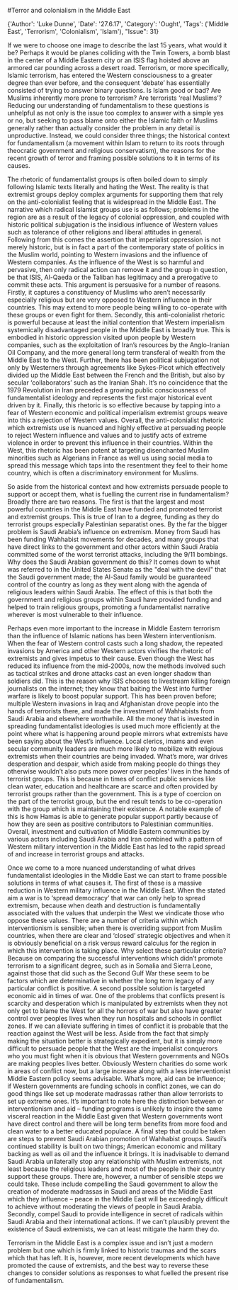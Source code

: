 #Terror and colonialism in the Middle East

{'Author': 'Luke Dunne', 'Date': '27.6.17', 'Category': 'Ought', 'Tags': ('Middle East', 'Terrorism', 'Colonialism', 'Islam'), "Issue": 31}

If we were to choose one image to describe the last 15 years, what would it be? Perhaps it would be planes colliding with the Twin Towers, a bomb blast in the center of a Middle Eastern city or an ISIS flag hoisted above an armored car pounding across a desert road. Terrorism, or more specifically, Islamic terrorism, has entered the Western consciousness to a greater degree than ever before, and the consequent ‘debate’ has essentially consisted of trying to answer binary questions. Is Islam good or bad? Are Muslims inherently more prone to terrorism? Are terrorists ‘real Muslims’? Reducing our understanding of fundamentalism to these questions is unhelpful as not only is the issue too complex to answer with a simple yes or no, but seeking to pass blame onto either the Islamic faith or Muslims generally rather than actually consider the problem in any detail is unproductive. Instead, we could consider three things; the historical context for fundamentalism (a movement within Islam to return to its roots through theocratic government and religious conservatism), the reasons for the recent growth of terror and framing possible solutions to it in terms of its causes.

The rhetoric of fundamentalist groups is often boiled down to simply following Islamic texts literally and hating the West. The reality is that extremist groups deploy complex arguments for supporting them that rely on the anti-colonialist feeling that is widespread in the Middle East. The narrative which radical Islamist groups use is as follows; problems in the region are as a result of the legacy of colonial oppression, and coupled with historic political subjugation is the insidious influence of Western values such as tolerance of other religions and liberal attitudes in general. Following from this comes the assertion that imperialist oppression is not merely historic, but is in fact a part of the contemporary state of politics in the Muslim world, pointing to Western invasions and the influence of Western companies. As the influence of the West is so harmful and pervasive, then only radical action can remove it and the group in question, be that ISIS, Al-Qaeda or the Taliban has legitimacy and a prerogative to commit these acts. This argument is persuasive for a number of reasons. Firstly, it captures a constituency of Muslims who aren’t necessarily especially religious but are very opposed to Western influence in their countries. This may extend to more people being willing to co-operate with these groups or even fight for them. Secondly, this anti-colonialist rhetoric is powerful because at least the initial contention that Western imperialism systemically disadvantaged people in the Middle East is broadly true. This is embodied in historic oppression visited upon people by Western companies, such as the exploitation of Iran’s resources by the Anglo-Iranian Oil Company, and the more general long term transferal of wealth from the Middle East to the West. Further, there has been political subjugation not only by Westerners through agreements like Sykes-Picot which effectively divided up the Middle East between the French and the British, but also by secular ‘collaborators’ such as the Iranian Shah. It’s no coincidence that the 1979 Revolution in Iran preceded a growing public consciousness of fundamentalist ideology and represents the first major historical event driven by it. Finally, this rhetoric is so effective because by tapping into a fear of Western economic and political imperialism extremist groups weave into this a rejection of Western values. Overall, the anti-colonialist rhetoric which extremists use is nuanced and highly effective at persuading people to reject Western influence and values and to justify acts of extreme violence in order to prevent this influence in their countries. Within the West, this rhetoric has been potent at targeting disenchanted Muslim minorities such as Algerians in France as well us using social media to spread this message which taps into the resentment they feel to their home country, which is often a discriminatory environment for Muslims.

So aside from the historical context and how extremists persuade people to support or accept them, what is fuelling the current rise in fundamentalism? Broadly there are two reasons. The first is that the largest and most powerful countries in the Middle East have funded and promoted terrorist and extremist groups. This is true of Iran to a degree, funding as they do terrorist groups especially Palestinian separatist ones. By the far the bigger problem is Saudi Arabia’s influence on extremism. Money from Saudi has been funding Wahhabist movements for decades, and many groups that have direct links to the government and other actors within Saudi Arabia committed some of the worst terrorist attacks, including the 9/11 bombings. Why does the Saudi Arabian government do this? It comes down to what was referred to in the United States Senate as the "deal with the devil" that the Saudi government made; the Al-Saud family would be guaranteed control of the country as long as they went along with the agenda of religious leaders within Saudi Arabia. The effect of this is that both the government and religious groups within Saudi have provided funding and helped to train religious groups, promoting a fundamentalist narrative wherever is most vulnerable to their influence.

Perhaps even more important to the increase in Middle Eastern terrorism than the influence of Islamic nations has been Western interventionism. When the fear of Western control casts such a long shadow, the repeated invasions by America and other Western actors vivifies the rhetoric of extremists and gives impetus to their cause. Even though the West has reduced its influence from the mid-2000s, now the methods involved such as tactical strikes and drone attacks cast an even longer shadow than soldiers did. This is the reason why ISIS chooses to livestream killing foreign journalists on the internet; they know that baiting the West into further warfare is likely to boost popular support. This has been proven before; multiple Western invasions in Iraq and Afghanistan drove people into the hands of terrorists there, and made the investment of Wahhabists from Saudi Arabia and elsewhere worthwhile.  All the money that is invested in spreading fundamentalist ideologies is used much more efficiently at the point where what is happening around people mirrors what extremists have been saying about the West’s influence. Local clerics, imams and even secular community leaders are much more likely to mobilize with religious extremists when their countries are being invaded. What’s more, war drives desperation and despair, which aside from making people do things they otherwise wouldn’t also puts more power over peoples’ lives in the hands of terrorist groups. This is because in times of conflict public services like clean water, education and healthcare are scarce and often provided by terrorist groups rather than the government. This is a type of coercion on the part of the terrorist group, but the end result tends to be co-operation with the group which is maintaining their existence. A notable example of this is how Hamas is able to generate popular support partly because of how they are seen as positive contributors to Palestinian communities. Overall, investment and cultivation of Middle Eastern communities by various actors including Saudi Arabia and Iran combined with a pattern of Western military intervention in the Middle East has led to the rapid spread of and increase in terrorist groups and attacks.

Once we come to a more nuanced understanding of what drives fundamentalist ideologies in the Middle East we can start to frame possible solutions in terms of what causes it. The first of these is a massive reduction in Western military influence in the Middle East. When the stated aim a war is to ‘spread democracy’ that war can only help to spread extremism, because when death and destruction is fundamentally associated with the values that underpin the West we vindicate those who oppose these values. There are a number of criteria within which interventionism is sensible; when there is overriding support from Muslim countries, when there are clear and ‘closed’ strategic objectives and when it is obviously beneficial on a risk versus reward calculus for the region in which this intervention is taking place. Why select these particular criteria? Because on comparing the successful interventions which didn’t promote terrorism to a significant degree, such as in Somalia and Sierra Leone, against those that did such as the Second Gulf War these seem to be factors which are determinative in whether the long term legacy of any particular conflict is positive. A second possible solution is targeted economic aid in times of war. One of the problems that conflicts present is scarcity and desperation which is manipulated by extremists when they not only get to blame the West for all the horrors of war but also have greater control over peoples lives when they run hospitals and schools in conflict zones. If we can alleviate suffering in times of conflict it is probable that the reaction against the West will be less. Aside from the fact that simply making the situation better is strategically expedient, but it is simply more difficult to persuade people that the West are the imperialist conquerors who you must fight when it is obvious that Western governments and NGOs are making peoples lives better.  Obviously Western charities do some work in areas of conflict now, but a large increase along with a less interventionist Middle Eastern policy seems advisable. What’s more, aid can be influence; if Western governments are funding schools in conflict zones, we can do good things like set up moderate madrassas rather than allow terrorists to set up extreme ones.  It’s important to note here the distinction between or interventionism and aid – funding programs is unlikely to inspire the same visceral reaction in the Middle East given that Western governments wont have direct control and there will be long term benefits from more food and clean water to a better educated populace. A final step that could be taken are steps to prevent Saudi Arabian promotion of Wahhabist groups. Saudi’s continued stability is built on two things; American economic and military backing as well as oil and the influence it brings. It is inadvisable to demand Saudi Arabia unilaterally stop any relationship with Muslim extremists, not least because the religious leaders and most of the people in their country support these groups. There are, however, a number of sensible steps we could take. These include compelling the Saudi government to allow the creation of moderate madrassas in Saudi and areas of the Middle East which they influence – peace in the Middle East will be exceedingly difficult to achieve without moderating the views of people in Saudi Arabia. Secondly, compel Saudi to provide intelligence in secret of radicals within Saudi Arabia and their international actions. If we can’t plausibly prevent the existence of Saudi extremists, we can at least mitigate the harm they do.

Terrorism in the Middle East is a complex issue and isn’t just a modern problem but one which is firmly linked to historic traumas and the scars which that has left. It is, however, more recent developments which have promoted the cause of extremists, and the best way to reverse these changes to consider solutions as responses to what fuelled the present rise of fundamentalism.
